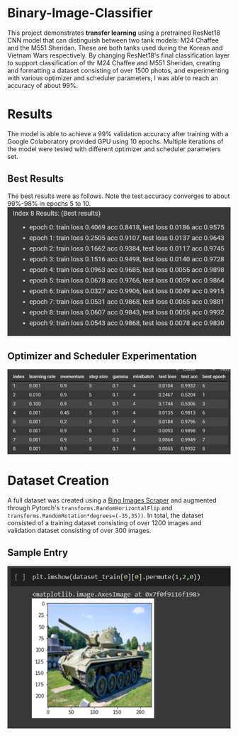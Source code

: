 # Binary-Image-Classifier

This project demonstrates **transfer learning** using a pretrained ResNet18 CNN model that can distinguish between two tank models: M24 Chaffee and the M551 Sheridan. These are both tanks used during the Korean and Vietnam Wars respectively. By changing ResNet18's final classification layer to support classification of thr M24 Chaffee and M551 Sheridan, creating and formatting a dataset consisting of over 1500 photos, and experimenting with various optimizer and scheduler parameters, I was able to reach an accuracy of about 99%. 

# Results
The model is able to achieve a 99% validation accuracy after training with a Google Colaboratory provided GPU using 10 epochs. Multiple iterations of the model were tested with different optimizer and scheduler parameters set.

## Best Results
The best results were as follows. Note the test accuracy converges to about 99%-98% in epochs 5 to 10.
![](https://github.com/chrischang5/Binary-Image-Classifier/blob/main/README%20Images/best%20results.png)

## Optimizer and Scheduler Experimentation 
![## Experimentation with Optimizer and Scheduler parameters](https://github.com/chrischang5/Binary-Image-Classifier/blob/main/README%20Images/parameter_experiment.png)


# Dataset Creation

A full dataset was created using a [Bing Images Scraper](https://github.com/gurugaurav/bing_image_downloader) and augmented through Pytorch's `transforms.RandomHorizontalFlip` and `transforms.RandomRotation*degrees=(-35,35))`. In total, the dataset consisted of a training dataset consisting of over 1200 images and validation dataset consisting of over 300 images. 

## Sample Entry

![](https://github.com/chrischang5/Binary-Image-Classifier/blob/main/README%20Images/dataset_demonstration.png)
